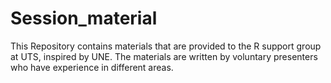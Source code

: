 # Session_material
This Repository contains materials that are provided to the R support group at UTS, inspired by UNE.
The materials are written by voluntary presenters who have experience in different areas.

